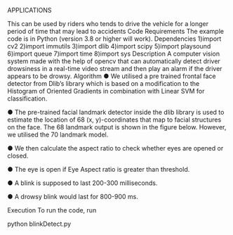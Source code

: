 APPLICATIONS


This can be used by riders who tends to drive the vehicle for a longer period of time that may lead to accidents
Code Requirements
The example code is in Python (version 3.8 or higher will work).
Dependencies
 1)import cv2
 2)import immutils
 3)import dlib
 4)import scipy
 5)import playsound
 6)import queue
 7)import time
 8)import sys
Description
A computer vision system made with the help of opencv that can automatically detect driver drowsiness in a real-time video stream and then play an alarm if the driver appears to be drowsy.
Algorithm
● We utilised a pre trained frontal face detector from Dlib’s library which is based on  a modification to the Histogram of Oriented Gradients in combination with Linear  SVM for classification. 

● The pre-trained facial landmark detector inside the dlib library is used to estimate  the location of 68 (x, y)-coordinates that map to facial structures on the face. The 68  landmark output is shown in the figure below. However, we utilised the 70 landmark  model.



● We then calculate the aspect ratio to check whether eyes are opened or closed.

● The eye is open if Eye Aspect ratio is greater than threshold.



● A blink is supposed to last 200-300 milliseconds.

● A drowsy blink would last for  800-900 ms. 



Execution
To run the code, run

python blinkDetect.py
